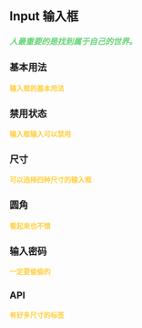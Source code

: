 ## Input 输入框
<h5 style="color: #66d476">人最重要的是找到属于自己的世界。</h5>

<script setup>
    import BasicDemo from '../demo/basic_demo.vue'
    import DisabledDemo from '../demo/disabled_demo.vue'
    import RoundDemo from '../demo/round_demo.vue'
    import PasswordDemo from '../demo/password_demo.vue'
    import SizeDemo from '../demo/size_demo.vue'
    import Preview from '../../../src/components/preview.vue'
</script>

### 基本用法
<p style="color: #ffcf3f; font-size: 12px; font-weight: 900;">输入框的基本用法</p>
<BasicDemo />
<Preview comp="input" demo="basic_demo" />

### 禁用状态
<p style="color: #ffcf3f; font-size: 12px; font-weight: 900;">输入框输入可以禁用</p>
<DisabledDemo />
<Preview comp="input" demo="disabled_demo" />

### 尺寸
<p style="color: #ffcf3f; font-size: 12px; font-weight: 900;">可以选择四种尺寸的输入框</p>
<SizeDemo />
<Preview comp="input" demo="size_demo" />

### 圆角
<p style="color: #ffcf3f; font-size: 12px; font-weight: 900;">看起来也不错</p>
<RoundDemo />
<Preview comp="input" demo="round_demo" />

### 输入密码
<p style="color: #ffcf3f; font-size: 12px; font-weight: 900;">一定要偷偷的</p>
<PasswordDemo />
<Preview comp="input" demo="password_demo" />

<!-- API表格 -->
### API
<p style="color: #ffcf3f; font-size: 12px; font-weight: 900;">有好多尺寸的标签</p>
<script setup>
    import ApiTable from '../../../src/components/api_table.vue'
    const data = {
        columns: [
            {
                title: '名称'
            },
            {
                title: '类型'
            },
            {
                title: '默认值'
            },
            {
                title: '说明'
            }
        ],
        item: [
            {
                name: 'model-value',
                type: 'String | Number',
                default: 'null',
                explain: '绑定的值'
            },
            {
                name: 'placeholder',
                type: 'String',
                default: '请输入',
                explain: '默认显示'
            },
            {
                name: 'disabled',
                type: 'Boolean',
                default: 'false | true',
                explain: '禁用属性'
            },
            {
                name: 'round',
                type: 'Boolean',
                default: 'false | true',
                explain: '圆角属性'
            },
            {
                name: 'password',
                type: 'Boolean',
                default: 'null',
                explain: '密码属性'
            },
            {
                name: 'size',
                type: 'String',
                default: 'small | medium | large | large-max',
                explain: '背景颜色属性'
            }
        ]
  }
</script>
<ApiTable :data="data" />

<!-- 底部导航 -->
<script setup>
    import BottomTabs from '../../../src/components/bottom_tabs.vue'
</script>

<BottomTabs up="Select" down="Textarea" />
